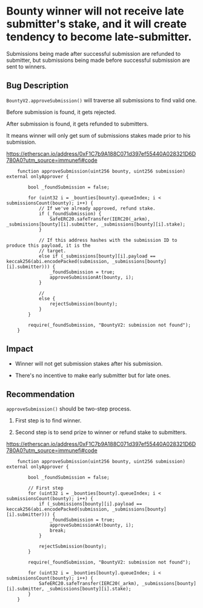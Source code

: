 # Bounty winner will not receive late submitter's stake, and it will create tendency to become late-submitter.

Submissions being made after successful submission are refunded to submitter, but submissions being made before successful submission are sent to winners. 

## Bug Description

`BountyV2.approveSubmission()` will traverse all submissions to find valid one.

Before submission is found, it gets rejected.

After submission is found, it gets refunded to submitters. 

It means winner will only get sum of submissions stakes made prior to his submission.

https://etherscan.io/address/0xF1C7b9A188C071d397ef55440A028321D6D780A0?utm_source=immunefi#code
```
    function approveSubmission(uint256 bounty, uint256 submission) external onlyApprover {

        bool _foundSubmission = false;

        for (uint32 i = _bounties[bounty].queueIndex; i < submissionsCount(bounty); i++) {
            // If we've already approved, refund stake.
            if (_foundSubmission) {
                SafeERC20.safeTransfer(IERC20(_arkm), _submissions[bounty][i].submitter, _submissions[bounty][i].stake);
            }

            // If this address hashes with the submission ID to produce this payload, it is the
            // target.
            else if (_submissions[bounty][i].payload == keccak256(abi.encodePacked(submission, _submissions[bounty][i].submitter))) {
                _foundSubmission = true;
                approveSubmissionAt(bounty, i);
            }

            //
            else {
                rejectSubmission(bounty);
            }
        }

        require(_foundSubmission, "BountyV2: submission not found");
    }
```

## Impact
- Winner will not get submission stakes after his submission.

- There's no incentive to make early submitter but for late ones.

## Recommendation
`approveSubmission()` should be two-step process.

1) First step is to find winner.

2) Second step is to send prize to winner or refund stake to submitters.

https://etherscan.io/address/0xF1C7b9A188C071d397ef55440A028321D6D780A0?utm_source=immunefi#code
```
    function approveSubmission(uint256 bounty, uint256 submission) external onlyApprover {

        bool _foundSubmission = false;

        // First step
        for (uint32 i = _bounties[bounty].queueIndex; i < submissionsCount(bounty); i++) {
            if (_submissions[bounty][i].payload == keccak256(abi.encodePacked(submission, _submissions[bounty][i].submitter))) {
                _foundSubmission = true;
                approveSubmissionAt(bounty, i);
                break;
            }

            rejectSubmission(bounty);
        }

        require(_foundSubmission, "BountyV2: submission not found");

        for (uint32 i = _bounties[bounty].queueIndex; i < submissionsCount(bounty); i++) {
            SafeERC20.safeTransfer(IERC20(_arkm), _submissions[bounty][i].submitter, _submissions[bounty][i].stake);
        }
    }
```